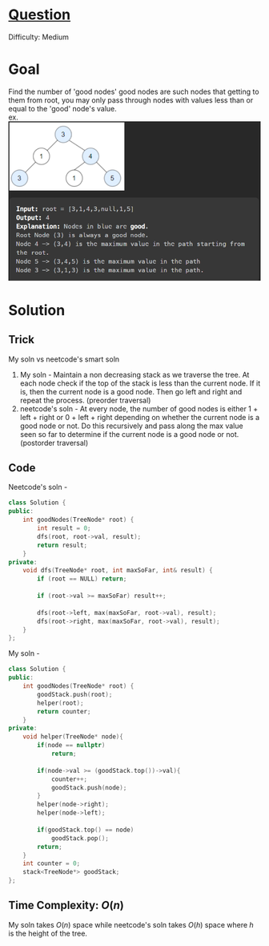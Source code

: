 # [Question](https://leetcode.com/problems/count-good-nodes-in-binary-tree/)
Difficulty: Medium
# Goal
Find the number of 'good nodes'
good nodes are such nodes that getting to them from root, you may only pass through nodes with values less than or equal to the 'good' node's value.  
ex. ![Alt text](images/goodnode.png)

# Solution
## Trick
My soln vs neetcode's smart soln
1. My soln - Maintain a non decreasing stack as we traverse the tree. At each node check if the top of the stack is less than the current node. If it is, then the current node is a good node. Then go left and right and repeat the process. (preorder traversal)
2. neetcode's soln - At every node, the number of good nodes is either 1 + left + right or 0 + left + right depending on whether the current node is a good node or not. Do this recursively and pass along the max value seen so far to determine if the current node is a good node or not. (postorder traversal)
## Code
Neetcode's soln -
```cpp
class Solution {
public:
    int goodNodes(TreeNode* root) {
        int result = 0;
        dfs(root, root->val, result);
        return result;
    }
private:
    void dfs(TreeNode* root, int maxSoFar, int& result) {
        if (root == NULL) return;
        
        if (root->val >= maxSoFar) result++;
        
        dfs(root->left, max(maxSoFar, root->val), result);
        dfs(root->right, max(maxSoFar, root->val), result);
    }
};
```
My soln -
```cpp
class Solution {
public:
    int goodNodes(TreeNode* root) {
        goodStack.push(root);
        helper(root);
        return counter;
    }
private:
    void helper(TreeNode* node){
        if(node == nullptr)
            return;
        
        if(node->val >= (goodStack.top())->val){
            counter++;
            goodStack.push(node);
        }
        helper(node->right);
        helper(node->left);

        if(goodStack.top() == node)
            goodStack.pop();
        return;
    }
    int counter = 0;
    stack<TreeNode*> goodStack;
};
```

## Time Complexity: $O(n)$
My soln takes $O(n)$ space while neetcode's soln takes $O(h)$ space where $h$ is the height of the tree.